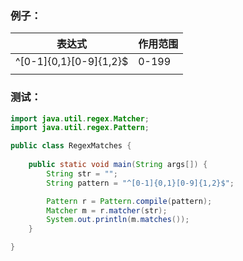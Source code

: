 ### 例子：

| 表达式                 | 作用范围 |
| ---------------------- | -------- |
| ^[0-1]{0,1}[0-9]{1,2}$ | 0-199    |
|                        |          |





### 测试：

```Java
import java.util.regex.Matcher;
import java.util.regex.Pattern;

public class RegexMatches {
	
	public static void main(String args[]) {
		String str = "";
		String pattern = "^[0-1]{0,1}[0-9]{1,2}$";

		Pattern r = Pattern.compile(pattern);
		Matcher m = r.matcher(str);
		System.out.println(m.matches());
	}

}
```

